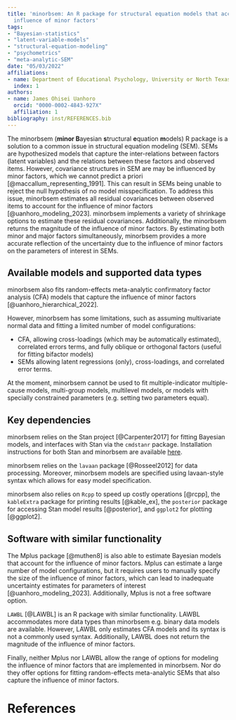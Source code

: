 ```yaml
---
title: 'minorbsem: An R package for structural equation models that account for the
  influence of minor factors'
tags:
- "Bayesian-statistics"
- "latent-variable-models"
- "structural-equation-modeling"
- "psychometrics"
- "meta-analytic-SEM"
date: "05/03/2022"
affiliations:
- name: Department of Educational Psychology, University or North Texas, USA
  index: 1
authors:
- name: James Ohisei Uanhoro
  orcid: "0000-0002-4843-927X"
  affiliation: 1
bibliography: inst/REFERENCES.bib
---
```


The minorbsem (**minor B**ayesian **s**tructural **e**quation **m**odels) R package is a solution to a common issue in structural equation modeling (SEM).
SEMs are hypothesized models that capture the inter-relations between factors (latent variables) and the
relations between these factors and observed items.
However, covariance structures in SEM are may be influenced by minor factors, which we cannot predict a priori [@maccallum_representing_1991].
This can result in SEMs being unable to reject the null hypothesis of no model misspecification. To address this issue, minorbsem estimates all residual covariances between observed items to account for the influence of minor factors [@uanhoro_modeling_2023].
minorbsem implements a variety of shrinkage options to estimate these residual covariances.
Additionally, the minorbsem returns the magnitude of the influence of minor factors.
By estimating both minor and major factors simultaneously, minorbsem provides a more accurate reflection of the uncertainty due to the influence of minor factors on the parameters of interest in SEMs.

## Available models and supported data types

minorbsem also fits random-effects meta-analytic confirmatory factor analysis (CFA) models that capture the influence of minor factors [@uanhoro_hierarchical_2022].

However, minorbsem has some limitations, such as assuming multivariate normal data and fitting a limited number of model configurations:

- CFA, allowing cross-loadings (which may be automatically estimated),
correlated errors terms, and fully oblique or orthogonal factors
(useful for fitting bifactor models)
- SEMs allowing latent regressions (only), cross-loadings, and correlated error
terms.

At the moment, minorbsem cannot be used to fit
multiple-indicator multiple-cause models, multi-group models,
multilevel models, or models with specially constrained parameters
(e.g. setting two parameters equal).

## Key dependencies

minorbsem relies on the Stan project [@Carpenter2017] for fitting Bayesian models,
and interfaces with Stan via the `cmdstanr` package.
Installation instructions for both Stan and minorbsem are available [here](README/#installation).

minorbsem relies on the `lavaan` package [@Rosseel2012] for data processing.
Moreover, minorbsem models are specified using lavaan-style syntax which allows for easy model specification.

minorbsem also relies on `Rcpp` to speed up costly operations [@rcpp],
the `kableExtra` package for printing results [@kable_ex],
the `posterior` package for accessing Stan model results [@posterior],
and `ggplot2` for plotting [@ggplot2].

## Software with similar functionality

The Mplus package [@muthen8] is also able to estimate Bayesian models that account for the
influence of minor factors. Mplus can estimate a large number of model configurations, but it requires users to manually specify the size of the influence of minor factors, which can lead to inadequate uncertainty estimates for parameters of interest [@uanhoro_modeling_2023].
Additionally, Mplus is not a free software option.

`LAWBL` [@LAWBL] is an R package with similar functionality. LAWBL accommodates more data types
than minorbsem e.g. binary data models are available. However, LAWBL only estimates CFA models and
its syntax is not a commonly used syntax. Additionally, LAWBL does not return the magnitude of the
influence of minor factors.

Finally, neither Mplus nor LAWBL allow the range of options for modeling the influence of minor factors
that are implemented in minorbsem.
Nor do they offer options for fitting random-effects meta-analytic SEMs that also capture the
influence of minor factors.

# References
